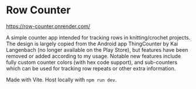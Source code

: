 # Row Counter

https://row-counter.onrender.com/

A simple counter app intended for tracking rows in knitting/crochet projects. The design is largely copied from the Android app ThingCounter by Kai Langenbach (no longer available on the Play Store), but features have been removed or added according to my usage. Notable new features include fully custom counter colors (with hex code support), and sub-counters which can be used for tracking row repeats or other extra information.

Made with Vite. Host locally with `npm run dev`.
